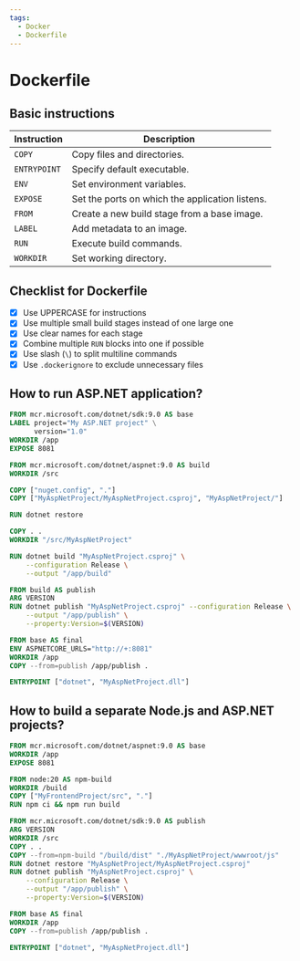 ```yaml
---
tags:
  - Docker
  - Dockerfile
---
```


# Dockerfile

## Basic instructions

| Instruction  | Description                                     |
|--------------|-------------------------------------------------|
| `COPY`       | Copy files and directories.                     |
| `ENTRYPOINT` | Specify default executable.                     |
| `ENV`        | Set environment variables.                      |
| `EXPOSE`     | Set the ports on which the application listens. |
| `FROM`       | Create a new build stage from a base image.     |
| `LABEL`      | Add metadata to an image.                       |
| `RUN`        | Execute build commands.                         |
| `WORKDIR`    | Set working directory.                          |

## Checklist for Dockerfile

- [x] Use UPPERCASE for instructions
- [x] Use multiple small build stages instead of one large one
- [x] Use clear names for each stage
- [x] Combine multiple `RUN` blocks into one if possible
- [x] Use slash (`\`) to split multiline commands
- [x] Use `.dockerignore` to exclude unnecessary files

## How to run ASP.NET application?

```dockerfile
FROM mcr.microsoft.com/dotnet/sdk:9.0 AS base
LABEL project="My ASP.NET project" \
      version="1.0"
WORKDIR /app
EXPOSE 8081

FROM mcr.microsoft.com/dotnet/aspnet:9.0 AS build
WORKDIR /src

COPY ["nuget.config", "."]
COPY ["MyAspNetProject/MyAspNetProject.csproj", "MyAspNetProject/"]

RUN dotnet restore

COPY . .
WORKDIR "/src/MyAspNetProject"

RUN dotnet build "MyAspNetProject.csproj" \
    --configuration Release \
    --output "/app/build"

FROM build AS publish
ARG VERSION
RUN dotnet publish "MyAspNetProject.csproj" --configuration Release \
    --output "/app/publish" \
    --property:Version=$(VERSION)

FROM base AS final
ENV ASPNETCORE_URLS="http://+:8081"
WORKDIR /app
COPY --from=publish /app/publish .

ENTRYPOINT ["dotnet", "MyAspNetProject.dll"]
```

## How to build a separate Node.js and ASP.NET projects?

```dockerfile
FROM mcr.microsoft.com/dotnet/aspnet:9.0 AS base
WORKDIR /app
EXPOSE 8081

FROM node:20 AS npm-build
WORKDIR /build
COPY ["MyFrontendProject/src", "."]
RUN npm ci && npm run build

FROM mcr.microsoft.com/dotnet/sdk:9.0 AS publish
ARG VERSION
WORKDIR /src
COPY . .
COPY --from=npm-build "/build/dist" "./MyAspNetProject/wwwroot/js"
RUN dotnet restore "MyAspNetProject/MyAspNetProject.csproj"
RUN dotnet publish "MyAspNetProject.csproj" \
    --configuration Release \
    --output "/app/publish" \
    --property:Version=$(VERSION)

FROM base AS final
WORKDIR /app
COPY --from=publish /app/publish .

ENTRYPOINT ["dotnet", "MyAspNetProject.dll"]
```
